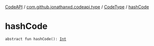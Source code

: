 [CodeAPI](../../index.md) / [com.github.jonathanxd.codeapi.type](../index.md) / [CodeType](index.md) / [hashCode](.)

# hashCode

`abstract fun hashCode(): `[`Int`](https://kotlinlang.org/api/latest/jvm/stdlib/kotlin/-int/index.html)
